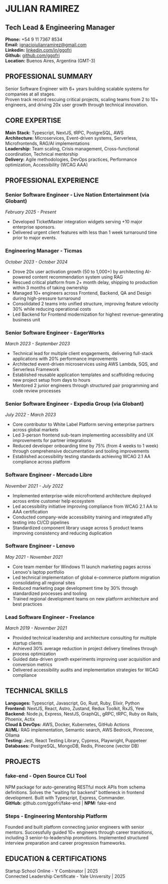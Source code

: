 # JULIAN RAMIREZ
## Tech Lead & Engineering Manager

**Phone:** +54 9 11 7367 8534  
**Email:** [ignaciojulianramirez@gmail.com](mailto:ignaciojulianramirez@gmail.com)  
**Linkedin:** [linkedin.com/in/ggofri](linkedin.com/in/ggofri)  
**Github:** [github.com/ggofri](github.com/ggofri)  
**Location:** Buenos Aires, Argentina (GMT-3)  

## PROFESSIONAL SUMMARY

Senior Software Engineer with 6+ years building scalable systems for companies at all stages.  
Proven track record rescuing critical projects, scaling teams from 2 to 10+ engineers, and driving 20x user growth through technical innovation.

## CORE EXPERTISE

**Main Stack:** Typescript, NextJS, tRPC, PostgreSQL, AWS  
**Architecture:** Microservices, Event-driven systems, Serverless, Microfrontends, RAG/AI implementations  
**Leadership:** Team scaling, Crisis management, Cross-functional coordination, Technical mentorship  
**Delivery:** Agile methodologies, DevOps practices, Performance optimization, Accessibility (WCAG AAA)  

## PROFESSIONAL EXPERIENCE

### Senior Software Engineer - Live Nation Entertainment (via Globant)
_February 2025 - Present_
- Developed TicketMaster integration widgets serving +10 major enterprise sponsors.
- Delivered urgent client features with less than 1 week turnaround time prior to major events.

### Engineering Manager - Ticmas
_October 2023 - October 2024_
- Drove 20x user activation growth (50 to 1,000+) by architecting AI-powered content recommendation system using RAG
- Rescued critical platform from 2+ month delay, shipping to production within 3 months of taking ownership
- Managed 10+ engineers across Frontend, Backend, QA and Design during high-pressure turnaround
- Consolidated 2 teams into unified structure, improving feature velocity 30% while reducing operational costs
- Led Backend for Frontend modernization for highest revenue-generating business unit

### Senior Software Engineer - EagerWorks
_March 2023 - September 2023_
- Technical lead for multiple client engagements, delivering full-stack applications with 20% performance improvements
- Architected event-driven microservices using AWS Lambda, SQS, and Serverless Framework
- Established reusable application templates and scaffolding reducing new project setup from days to hours
- Mentored 2 junior engineers through structured pair programming and code review processes

### Senior Software Engineer - Expedia Group (via Globant)
_July 2022 - March 2023_
- Core contributor to White Label Platform serving enterprise partners across global markets
- Led 3-person frontend sub-team implementing accessibility and UX improvements for partner integrations
- Reduced developer onboarding time by 75% (from 4 weeks to 1 week) through comprehensive documentation and tooling improvements
- Established accessibility testing standards achieving WCAG 2.1 AA compliance across platform

### Software Engineer - Mercado Libre
_November 2021 - July 2022_
- Implemented enterprise-wide microfrontend architecture deployed across entire customer help ecosystem
- Led accessibility initiative improving compliance from WCAG 2.1 AA to AAA certification
- Conducted company-wide accessibility training and integrated a11y testing into CI/CD pipelines
- Standardized component library usage across 5 product teams improving consistency and reducing duplication

### Software Engineer - Lenovo
_May 2021 - November 2021_
- Core team member for Windows 11 launch marketing pages across Lenovo's laptop portfolio
- Led technical implementation of global e-commerce platform migration consolidating all regional sites
- Reduced marketing page development time by 30% through standardized processes and tooling
- Trained regional development teams on new platform architecture and best practices

### Lead Software Engineer - Freelance
_March 2019 - November 2021_
- Provided technical leadership and architecture consulting for multiple startup clients
- Achieved 30% average reduction in project delivery timelines through process optimization
- Guided data-driven growth experiments improving user acquisition and conversion metrics
- Delivered accessibility audits and implementation strategies for WCAG compliance

## TECHNICAL SKILLS

**Languages:** Typescript, Javascript, Go, Rust, Ruby, Elixir, Python  
**Frontend:** NextJS, React, Astro, Zustand, Redux Toolkit, RxJS, Yew  
**Backend:** Node.js, Express, NestJS, GraphQL, gRPC, tRPC, Ruby on Rails, Phoenix, Actix  
**Cloud & DevOps:** AWS, Docker, Kubernetes, GitHub Actions  
**AI/ML:** RAG implementation, Semantic search, AWS Bedrock, Pinecone, Ollama  
**Testing:** Jest, React Testing Library, Cypress, Playwright, Puppeteer  
**Databases:** PostgreSQL, MongoDB, Redis, Pinecone (vector DB)  

## PROJECTS

### fake-end - Open Source CLI Tool
NPM package for auto-generating RESTful mock APIs from schema definitions. Solves the "waiting for backend" bottleneck in frontend development. Built with Typescript, Express, Commander.  
**GitHub:** github.com/ggofri/fake-end | **NPM:** fake-end

### Steps - Engineering Mentorship Platform
Founded and built platform connecting junior engineers with senior mentors. Successfully guided 10+ engineers through career transitions, including 3 senior-to-leadership promotions. Implemented structured interview preparation and career progression frameworks.

## EDUCATION & CERTIFICATIONS

Startup School Online - Y Combinator | 2025  
Connected Leadership Certificate - Yale University | 2025